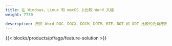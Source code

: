 ```yaml
---
title: 在 Windows、Linux 和 macOS 上比較 Word 文檔 
weight: 7730

description: 用於 Word DOC、DOCX、DOCM、DOTM、RTF、DOT 和 ODT 比較的免費應用程序和 API
---
```


{{< blocks/products/pf/agp/feature-solution >}} 


